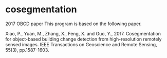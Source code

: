 # cosegmentation
 2017 OBCD paper
This program is based on the following paper.

Xiao, P., Yuan, M., Zhang, X., Feng, X. and Guo, Y., 
2017. Cosegmentation for object-based building change detection 
from high-resolution remotely sensed images. 
IEEE Transactions on Geoscience and Remote Sensing, 55(3), pp.1587-1603.
